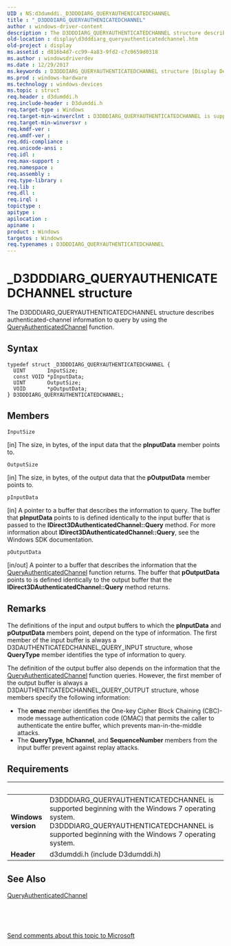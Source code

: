 ```yaml
---
UID : NS:d3dumddi._D3DDDIARG_QUERYAUTHENICATEDCHANNEL
title : "_D3DDDIARG_QUERYAUTHENICATEDCHANNEL"
author : windows-driver-content
description : The D3DDDIARG_QUERYAUTHENTICATEDCHANNEL structure describes authenticated-channel information to query by using the QueryAuthenticatedChannel function.
old-location : display\d3dddiarg_queryauthenticatedchannel.htm
old-project : display
ms.assetid : d816b4d7-cc99-4a83-9fd2-c7c0659d0318
ms.author : windowsdriverdev
ms.date : 12/29/2017
ms.keywords : D3DDDIARG_QUERYAUTHENTICATEDCHANNEL structure [Display Devices], display.d3dddiarg_queryauthenticatedchannel, d3dumddi/D3DDDIARG_QUERYAUTHENTICATEDCHANNEL, UMDisplayDriver_param_Structs_5c16c40f-b8b6-41cc-9f83-f204d7213760.xml, _D3DDDIARG_QUERYAUTHENICATEDCHANNEL, D3DDDIARG_QUERYAUTHENTICATEDCHANNEL
ms.prod : windows-hardware
ms.technology : windows-devices
ms.topic : struct
req.header : d3dumddi.h
req.include-header : D3dumddi.h
req.target-type : Windows
req.target-min-winverclnt : D3DDDIARG_QUERYAUTHENTICATEDCHANNEL is supported beginning with the Windows 7 operating system.
req.target-min-winversvr : 
req.kmdf-ver : 
req.umdf-ver : 
req.ddi-compliance : 
req.unicode-ansi : 
req.idl : 
req.max-support : 
req.namespace : 
req.assembly : 
req.type-library : 
req.lib : 
req.dll : 
req.irql : 
topictype : 
apitype : 
apilocation : 
apiname : 
product : Windows
targetos : Windows
req.typenames : D3DDDIARG_QUERYAUTHENTICATEDCHANNEL
---
```


# _D3DDDIARG_QUERYAUTHENICATEDCHANNEL structure
The D3DDDIARG_QUERYAUTHENTICATEDCHANNEL structure describes authenticated-channel information to query by using the <a href="..\d3dumddi\nc-d3dumddi-pfnd3dddi_queryauthenticatedchannel.md">QueryAuthenticatedChannel</a> function.

## Syntax
````
typedef struct _D3DDDIARG_QUERYAUTHENTICATEDCHANNEL {
  UINT       InputSize;
  const VOID *pInputData;
  UINT       OutputSize;
  VOID       *pOutputData;
} D3DDDIARG_QUERYAUTHENTICATEDCHANNEL;
````

## Members


`InputSize`

[in] The size, in bytes, of the input data that the <b>pInputData</b> member points to.

`OutputSize`

[in] The size, in bytes, of the output data that the <b>pOutputData</b> member points to.

`pInputData`

[in] A pointer to a buffer that describes the information to query. The buffer that <b>pInputData</b> points to is defined identically to the input buffer that is passed to the <b>IDirect3DAuthenticatedChannel::Query</b> method. For more information about <b>IDirect3DAuthenticatedChannel::Query</b>, see the Windows SDK documentation.

`pOutputData`

[in/out] A pointer to a buffer that describes the information that the <a href="..\d3dumddi\nc-d3dumddi-pfnd3dddi_queryauthenticatedchannel.md">QueryAuthenticatedChannel</a> function returns. The buffer that <b>pOutputData</b> points to is defined identically to the output buffer that the <b>IDirect3DAuthenticatedChannel::Query</b> method returns.

## Remarks
The definitions of the input and output buffers to which the <b>pInputData</b> and <b>pOutputData</b> members point, depend on the type of information. The first member of the input buffer is always a D3DAUTHENTICATEDCHANNEL_QUERY_INPUT structure, whose <b>QueryType</b> member identifies the type of information to query.

The definition of the output buffer also depends on the information that the <a href="..\d3dumddi\nc-d3dumddi-pfnd3dddi_queryauthenticatedchannel.md">QueryAuthenticatedChannel</a> function queries. However, the first member of the output buffer is always a D3DAUTHENTICATEDCHANNEL_QUERY_OUTPUT structure, whose members specify the following information:
<ul>
<li>
The <b>omac</b> member identifies the One-key Cipher Block Chaining (CBC)-mode message authentication code (OMAC) that permits the caller to authenticate the entire buffer, which prevents man-in-the-middle attacks.

</li>
<li>
The <b>QueryType</b>, <b>hChannel</b>, and <b>SequenceNumber</b> members from the input buffer prevent against replay attacks. 

</li>
</ul>

## Requirements
| &nbsp; | &nbsp; |
| ---- |:---- |
| **Windows version** | D3DDDIARG_QUERYAUTHENTICATEDCHANNEL is supported beginning with the Windows 7 operating system. D3DDDIARG_QUERYAUTHENTICATEDCHANNEL is supported beginning with the Windows 7 operating system. |
| **Header** | d3dumddi.h (include D3dumddi.h) |

## See Also

<a href="..\d3dumddi\nc-d3dumddi-pfnd3dddi_queryauthenticatedchannel.md">QueryAuthenticatedChannel</a>

 

 

<a href="mailto:wsddocfb@microsoft.com?subject=Documentation%20feedback [display\display]:%20D3DDDIARG_QUERYAUTHENTICATEDCHANNEL structure%20 RELEASE:%20(12/29/2017)&amp;body=%0A%0APRIVACY STATEMENT%0A%0AWe use your feedback to improve the documentation. We don't use your email address for any other purpose, and we'll remove your email address from our system after the issue that you're reporting is fixed. While we're working to fix this issue, we might send you an email message to ask for more info. Later, we might also send you an email message to let you know that we've addressed your feedback.%0A%0AFor more info about Microsoft's privacy policy, see http://privacy.microsoft.com/en-us/default.aspx." title="Send comments about this topic to Microsoft">Send comments about this topic to Microsoft</a>